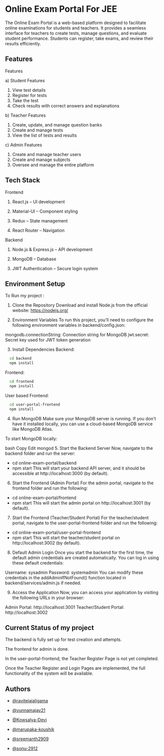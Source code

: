 
# Online Exam Portal For JEE
The Online Exam Portal is a web-based platform designed to facilitate online examinations for students and teachers. It provides a seamless interface for teachers to create tests, manage questions, and evaluate student performance. Students can register, take exams, and review their results efficiently.

## Features

Features

a) Student Features
1. View test details
2. Register for tests
3. Take the test
4. Check results with correct answers and explanations

b) Teacher Features
1. Create, update, and manage question banks
2. Create and manage tests
3. View the list of tests and results

c) Admin Features

1. Create and manage teacher users
2. Create and manage subjects
3. Oversee and manage the entire platform

## Tech Stack
Frontend

1) React.js – UI development

2) Material-UI – Component styling

3) Redux – State management

4) React Router – Navigation

Backend

1) Node.js & Express.js – API development

2) MongoDB – Database

3) JWT Authentication – Secure login system
## Environment Setup 

To Run my project  :

1. Clone the Repository
Download and install Node.js from the official website:
https://nodejs.org/

2. Environment Variables
To run this project, you'll need to configure the following environment variables in backend/config.json:

mongodb.connectionString: Connection string for MongoDB
jwt.secret: Secret key used for JWT token generation

3. Install Dependencies
Backend:
```bash
  cd backend
  npm install
```
Frontend:
```bash
  cd frontend
  npm install
```
User based Frontend:
```bash
  cd user-portal-frontend
  npm install
```
4. Run MongoDB
Make sure your MongoDB server is running. If you don't have it installed locally, you can use a cloud-based MongoDB service like MongoDB Atlas.

To start MongoDB locally:

bash
Copy
Edit
mongod
5. Start the Backend Server
Now, navigate to the backend folder and run the server:

- cd online-exam-portal/backend
- npm start
This will start your backend API server, and it should be accessible at http://localhost:3000 (by default).

6. Start the Frontend (Admin Portal)
For the admin portal, navigate to the frontend folder and run the following:

- cd online-exam-portal/frontend
- npm start
This will start the admin portal on http://localhost:3001 (by default).

7. Start the Frontend (Teacher/Student Portal)
For the teacher/student portal, navigate to the user-portal-frontend folder and run the following:

- cd online-exam-portal/user-portal-frontend
- npm start
This will start the teacher/student portal on http://localhost:3002 (by default).

8. Default Admin Login
Once you start the backend for the first time, the default admin credentials are created automatically. You can log in using these default credentials:

Username: sysadmin
Password: systemadmin
You can modify these credentials in the addAdminIfNotFound() function located in backend/services/admin.js if needed.

9. Access the Application
Now, you can access your application by visiting the following URLs in your browser:

Admin Portal: http://localhost:3001
Teacher/Student Portal: http://localhost:3002



## Current Status of my project
The backend is fully set up for test creation and attempts.

The frontend for admin is done.

In the user-portal-frontend, the Teacher Register Page is not yet completed.

Once the Teacher Register and Login Pages are implemented, the full functionality of the system will be available.





## Authors

- [@ravitejajaligama](https://github.com/ravitejajaligama)

- [@vunnamajay21](https://github.com/vunnamajay21)

- [@Kowsalya-Devi](https://github.com/Kowsalya-Devi)

- [@marupaka-koushik](https://github.com/marupaka-koushik)

- [@sreemanth2909](https://github.com/sreemanth2909)

- [@sonu-2912](https://github.com/sonu-2912)